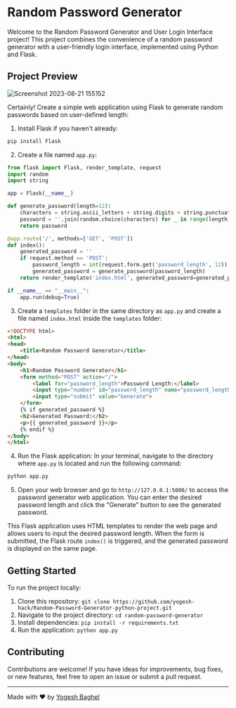 # Random Password Generator

Welcome to the Random Password Generator and User Login Interface project! This project combines the convenience of a random password generator with a user-friendly login interface, implemented using Python and Flask.

## Project Preview

![Screenshot 2023-08-21 155152](https://github.com/yogesh-hack/Random-Password-generator-python-project/assets/83384315/e765accf-78b8-4560-a1a2-534f47673b27)

Certainly! Create a simple web application using Flask to generate random passwords based on user-defined length:

1. Install Flask if you haven't already:
```bash
pip install Flask
```

2. Create a file named `app.py`:

```python
from flask import Flask, render_template, request
import random
import string

app = Flask(__name__)

def generate_password(length=12):
    characters = string.ascii_letters + string.digits + string.punctuation
    password = ''.join(random.choice(characters) for _ in range(length))
    return password

@app.route('/', methods=['GET', 'POST'])
def index():
    generated_password = ''
    if request.method == 'POST':
        password_length = int(request.form.get('password_length', 12))
        generated_password = generate_password(password_length)
    return render_template('index.html', generated_password=generated_password)

if __name__ == "__main__":
    app.run(debug=True)
```

3. Create a `templates` folder in the same directory as `app.py` and create a file named `index.html` inside the `templates` folder:

```html
<!DOCTYPE html>
<html>
<head>
    <title>Random Password Generator</title>
</head>
<body>
    <h1>Random Password Generator</h1>
    <form method="POST" action="/">
        <label for="password_length">Password Length:</label>
        <input type="number" id="password_length" name="password_length" value="12" min="1"><br><br>
        <input type="submit" value="Generate">
    </form>
    {% if generated_password %}
    <h2>Generated Password:</h2>
    <p>{{ generated_password }}</p>
    {% endif %}
</body>
</html>
```

4. Run the Flask application:
In your terminal, navigate to the directory where `app.py` is located and run the following command:

```bash
python app.py
```

5. Open your web browser and go to `http://127.0.0.1:5000/` to access the password generator web application. You can enter the desired password length and click the "Generate" button to see the generated password.

This Flask application uses HTML templates to render the web page and allows users to input the desired password length. When the form is submitted, the Flask route `index()` is triggered, and the generated password is displayed on the same page.
## Getting Started

To run the project locally:

1. Clone this repository: `git clone https://github.com/yogesh-hack/Random-Password-Generator-python-project.git`
2. Navigate to the project directory: `cd random-password-generator`
3. Install dependencies: `pip install -r requirements.txt`
4. Run the application: `python app.py`

## Contributing

Contributions are welcome! If you have ideas for improvements, bug fixes, or new features, feel free to open an issue or submit a pull request.

---

Made with ❤️ by [Yogesh Baghel](https://github.com/yogesh-hack)


